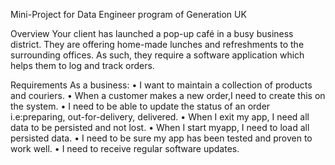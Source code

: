Mini-Project for Data Engineer program of Generation UK

Overview
Your client has launched a pop-up café in a busy business district. They are offering home-made lunches and refreshments to the surrounding offices. As such, they require a software application which helps them to log and track orders.

Requirements
As a business:
• I want to maintain a collection of products and couriers.
• When a customer makes a new order,I need to create this on the system.
• I need to be able to update the status of an order i.e:preparing, out-for-delivery, delivered.
• When I exit my app, I need all data to be persisted and not lost.
• When I start myapp, I need to load all persisted data.
• I need to be sure my app has been tested and proven to work well.
• I need to receive regular software updates.


